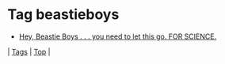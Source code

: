 <!--
title: Tag beastieboys
date: 2020-06-28T15:26:59.082Z
tags:
-->
# Tag beastieboys

 * [Hey, Beastie Boys . . . you need to let this go. FOR SCIENCE.](68149915460.md)

| [Tags](tags.md) | [Top](index.md) |
